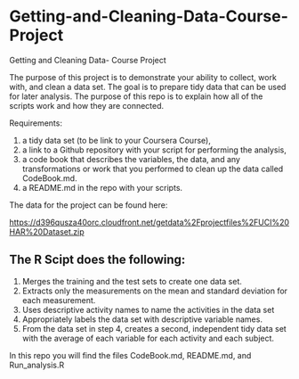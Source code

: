 # Getting-and-Cleaning-Data-Course-Project
Getting and Cleaning Data- Course Project 

The purpose of this project is to demonstrate your ability to collect, work with, and clean a data set. The goal is to prepare tidy data that can be used for later analysis. The purpose of this repo is to explain how all of the scripts work and how they are connected.

Requirements:

1) a tidy data set (to be link to your Coursera Course), 
2) a link to a Github repository with your script for performing the analysis,
3) a code book that describes the variables, the data, and any transformations or work that you performed to clean up the data called CodeBook.md. 
4) a README.md in the repo with your scripts.   

The data for the project can be found here: 

https://d396qusza40orc.cloudfront.net/getdata%2Fprojectfiles%2FUCI%20HAR%20Dataset.zip 

## The R Scipt does the following:
1. Merges the training and the test sets to create one data set.
2. Extracts only the measurements on the mean and standard deviation for each measurement. 
4. Uses descriptive activity names to name the activities in the data set
5. Appropriately labels the data set with descriptive variable names. 
6. From the data set in step 4, creates a second, independent tidy data set with the average of each variable for each activity and      each subject.

In this repo you will find the files CodeBook.md, README.md, and Run_analysis.R
